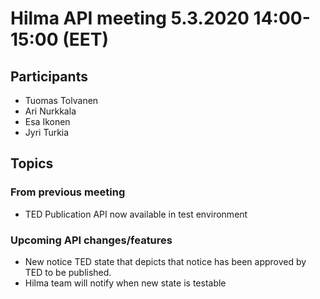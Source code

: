 # Hilma API meeting 5.3.2020 14:00-15:00 (EET)

## Participants

- Tuomas Tolvanen
- Ari Nurkkala
- Esa Ikonen
- Jyri Turkia


## Topics

### From previous meeting

* TED Publication API now available in test environment

### Upcoming API changes/features

* New notice TED state that depicts that notice has been approved by TED to be published.
* Hilma team will notify when new state is testable
